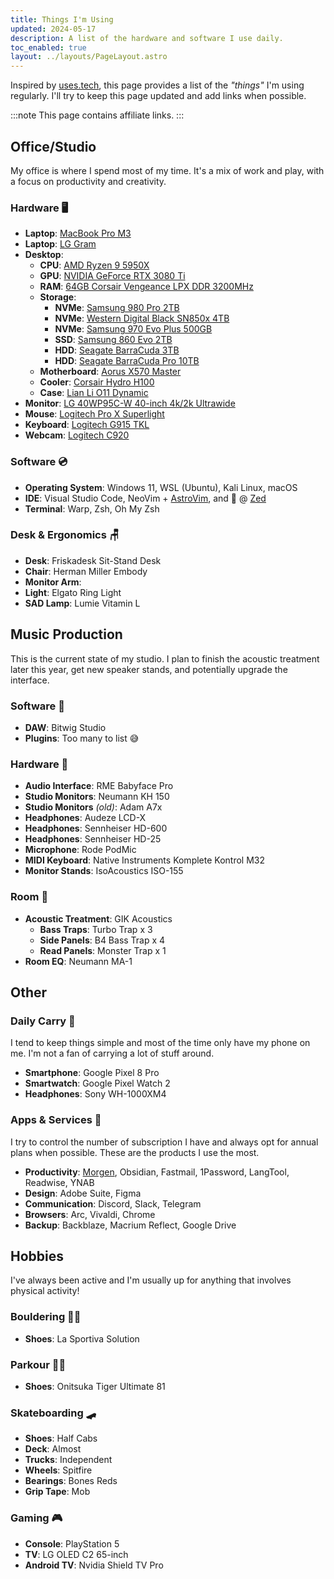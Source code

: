 ```yaml
---
title: Things I'm Using
updated: 2024-05-17
description: A list of the hardware and software I use daily.
toc_enabled: true
layout: ../layouts/PageLayout.astro
---
```


Inspired by [uses.tech](https://uses.tech), this page provides a list of the _"things"_ I'm using regularly. I'll try to keep this page updated and add links when possible.

:::note
This page contains affiliate links.
:::

## Office/Studio

My office is where I spend most of my time. It's a mix of work and play, with a focus on productivity and creativity.

### Hardware 🖥️

- **Laptop**: [MacBook Pro M3](https://amzn.to/3Kr2rZa)
- **Laptop**: [LG Gram](https://amzn.to/3KmleVz)
- **Desktop**:
  - **CPU**: [AMD Ryzen 9 5950X](https://amzn.to/3x2wPpB)
  - **GPU**: [NVIDIA GeForce RTX 3080 Ti](https://amzn.to/3VowmHL)
  - **RAM**: [64GB Corsair Vengeance LPX DDR 3200MHz](https://amzn.to/3VqK5hj)
  - **Storage**:
    - **NVMe**: [Samsung 980 Pro 2TB](https://amzn.to/3wVkgMT)
    - **NVMe**: [Western Digital Black SN850x 4TB](https://amzn.to/3wYujk8)
    - **NVMe**: [Samsung 970 Evo Plus 500GB](https://amzn.to/4aJLIuA)
    - **SSD**: [Samsung 860 Evo 2TB](https://amzn.to/4aIvB0z)
    - **HDD**: [Seagate BarraCuda 3TB](https://amzn.to/4aENGwB)
    - **HDD**: [Seagate BarraCuda Pro 10TB](https://amzn.to/3yQZlLf)
  - **Motherboard**: [Aorus X570 Master](https://amzn.to/4bYgMIf)
  - **Cooler**: [Corsair Hydro H100](https://amzn.to/3R7KP8i)
  - **Case**: [Lian Li O11 Dynamic](https://amzn.to/4bEk1VC)
- **Monitor**: [LG 40WP95C-W 40-inch 4k/2k Ultrawide](https://amzn.to/4c5lNyR)
- **Mouse**: [Logitech Pro X Superlight](https://amzn.to/4aIbuj1)
- **Keyboard**: [Logitech G915 TKL](https://amzn.to/3R8Ed9G)
- **Webcam**: [Logitech C920](https://amzn.to/455nrOw)

### Software 💿

- **Operating System**: Windows 11, WSL (Ubuntu), Kali Linux, macOS
- **IDE**: Visual Studio Code, NeoVim + [AstroVim](https://astronvim.com/), and 👀 @ [Zed](https://zed.dev)
- **Terminal**: Warp, Zsh, Oh My Zsh

### Desk & Ergonomics 🪑

- **Desk**: Friskadesk Sit-Stand Desk
- **Chair**: Herman Miller Embody
- **Monitor Arm**:
- **Light**: Elgato Ring Light
- **SAD Lamp**: Lumie Vitamin L

## Music Production

This is the current state of my studio. I plan to finish the acoustic treatment later this year, get new speaker stands, and potentially upgrade the interface.

### Software 📀

- **DAW**: Bitwig Studio
- **Plugins**: Too many to list 😅

### Hardware 🎹

- **Audio Interface**: RME Babyface Pro
- **Studio Monitors**: Neumann KH 150
- **Studio Monitors** _(old)_: Adam A7x
- **Headphones**: Audeze LCD-X
- **Headphones**: Sennheiser HD-600
- **Headphones**: Sennheiser HD-25
- **Microphone**: Rode PodMic
- **MIDI Keyboard**: Native Instruments Komplete Kontrol M32
- **Monitor Stands**: IsoAcoustics ISO-155

### Room 🧽

- **Acoustic Treatment**: GIK Acoustics
  - **Bass Traps**: Turbo Trap x 3
  - **Side Panels**: B4 Bass Trap x 4
  - **Read Panels**: Monster Trap x 1
- **Room EQ**: Neumann MA-1

## Other

### Daily Carry 🎒

I tend to keep things simple and most of the time only have my phone on me. I'm not a fan of carrying a lot of stuff around.

- **Smartphone**: Google Pixel 8 Pro
- **Smartwatch**: Google Pixel Watch 2
- **Headphones**: Sony WH-1000XM4

### Apps & Services 🍃

I try to control the number of subscription I have and always opt for annual plans when possible. These are the products I use the most.

- **Productivity**: [Morgen](), Obsidian, Fastmail, 1Password, LangTool, Readwise, YNAB
- **Design**: Adobe Suite, Figma
- **Communication**: Discord, Slack, Telegram
- **Browsers**: Arc, Vivaldi, Chrome
- **Backup**: Backblaze, Macrium Reflect, Google Drive

## Hobbies

I've always been active and I'm usually up for anything that involves physical activity!

### Bouldering 🧗‍♂️

- **Shoes**: La Sportiva Solution

### Parkour 🏃‍♂️

- **Shoes**: Onitsuka Tiger Ultimate 81

### Skateboarding 🛹

- **Shoes**: Half Cabs
- **Deck**: Almost
- **Trucks**: Independent
- **Wheels**: Spitfire
- **Bearings**: Bones Reds
- **Grip Tape**: Mob

### Gaming 🎮

- **Console**: PlayStation 5
- **TV**: LG OLED C2 65-inch
- **Android TV**: Nvidia Shield TV Pro
